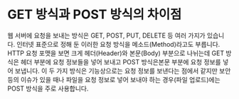 # GET 방식과 POST 방식의 차이점
웹 서버에 요청을 보내는 방식은 GET, POST, PUT, DELETE 등 여러 가지가 있습니다. 인터넷 표준으로 정해 둔 이러한 요청 방식을 메소드(Method)라고도 부릅니다. HTTP 요청 포맷을 보면 크게 헤더(Header)와 본문(Body) 부분으로 나뉘는데 GET 방식은 헤더 부분에 요청 정보들을 넣어 보내고 POST 방식은본문 부분에 요청 정보를 넣어 보냅니다. 이 두 가지 방식은 기능상으로는 요청 정보를 보낸다는 점에서 같지만 보안 등의 이슈가 있을 때나 파일을 요청 정보로 넣어 보내야 하는 경우(파일 업로드)에는 POST 방식을 주로 사용합니다.
